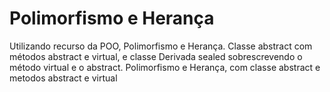 # Polimorfismo e Herança
Utilizando recurso da POO, Polimorfismo e Herança. Classe abstract com métodos abstract e virtual, e classe Derivada sealed sobrescrevendo o método virtual e o abstract.
Polimorfismo e Herança, com classe abstract e metodos abstract e virtual
